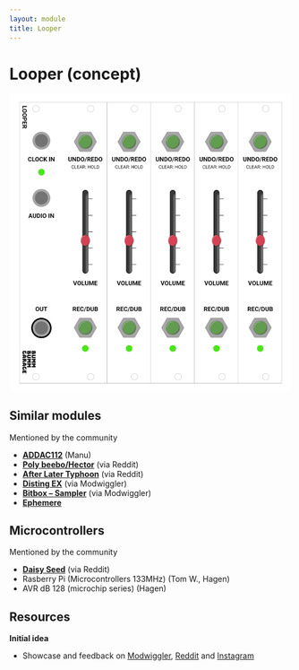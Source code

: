 ```yaml
---
layout: module
title: Looper
---
```


<!-- Add description, image -->

# Looper (concept)

![Bumm-Bumm-Garage-Looper](Bumm-Bumm-Garage-Looper.png)

## Similar modules

Mentioned by the community

* [**ADDAC112**](https://www.addacsystem.com/en/products/modules/addac100-series/addac112) (Manu)
* **[Poly beebo/Hector](https://www.polyeffects.com/polyeffects/p/hector)** (via Reddit)
* **[After Later Typhoon](https://afterlateraudio.com/products/typhoon)** (via Reddit)
* [**Disting EX**](https://www.expert-sleepers.co.uk/distingEX.html) (via Modwiggler)
* [**Bitbox – Sampler**](https://1010music.com/product/bitbox-eurorack-module-with-touchscreen) (via Modwiggler)
* **[Ephemere](https://www.gearnews.com/ephemere-dual-channel-cv-and-modulation-recorder/)**

## Microcontrollers

Mentioned by the community

* [**Daisy Seed**](https://www.electro-smith.com/daisy/daisy) (via Reddit)
* Rasberry Pi (Microcontrollers 133MHz) (Tom W., Hagen)
* AVR dB 128 (microchip series) (Hagen)

## Resources

**Initial idea**

* Showcase and feedback on [Modwiggler](https://www.modwiggler.com/forum/viewtopic.php?p=3779166#p3779166), [Reddit](https://www.reddit.com/r/synthdiy/comments/vghybq/looper_eurorack_module_with_multiple_tracks/) and [Instagram](https://www.instagram.com/p/CfBe22DMyp6/)

